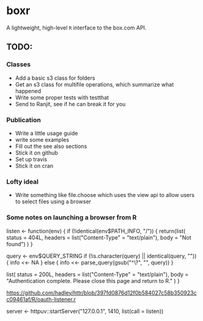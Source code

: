 # boxr
A lightweight, high-level `R` interface to the box.com API.


## TODO:

### Classes
* Add a basic s3 class for folders
* Get an s3 class for multifile operations, which summarize what happened
* Write some proper tests with testthat
* Send to Ranjit, see if he can break it for you

### Publication
* Write a little usage guide
* write some examples
* Fill out the see also sections
* Stick it on github
* Set up travis
* Stick it on cran

### Lofty ideal
* Write something like file.choose which uses the view api to allow users to 
select files using a browser

### Some notes on launching a browser from R
listen <- function(env) {
  if (!identical(env$PATH_INFO, "/")) {
    return(list(
      status = 404L,
      headers = list("Content-Type" = "text/plain"),
      body = "Not found")
    )
  }
  
  query <- env$QUERY_STRING
  if (!is.character(query) || identical(query, "")) {
    info <<- NA
  } else {
    info <<- parse_query(gsub("^\\?", "", query))
  }
  
  list(
    status = 200L,
    headers = list("Content-Type" = "text/plain"),
    body = "Authentication complete. Please close this page and return to R."
  )
}


https://github.com/hadley/httr/blob/397fd0876d12f0b584027c58b350923cc09461af/R/oauth-listener.r

server <- httpuv::startServer("127.0.0.1", 1410, list(call = listen))
